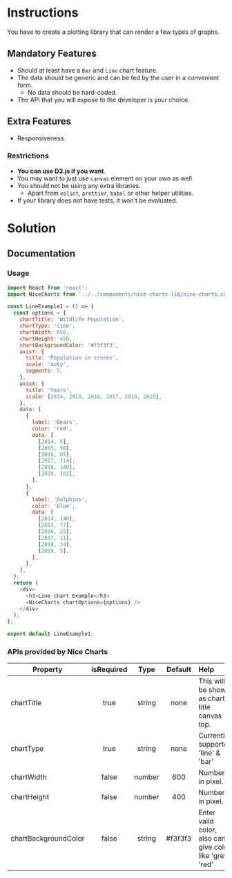 # Instructions

You have to create a plotting library that can render a few types of graphs.

## Mandatory Features

- Should at least have a `Bar` and `Line` chart feature.
- The data should be generic and can be fed by the user in a convenient form.
  - No data should be hard-coded.
- The API that you will expose to the developer is your choice.

## Extra Features

- Responsiveness

### Restrictions

- **You can use D3.js if you want**.
- You may want to just use `canvas` element on your own as well.
- You should not be using any extra libraries.
  - Apart from `eslint`, `prettier`, `babel` or other helper utilities.
- If your library does not have tests, it won't be evaluated.

# Solution

## Documentation

### Usage

```javascript
import React from 'react';
import NiceCharts from '../../components/nice-charts-lib/nice-charts.component';

const LineExample1 = () => {
  const options = {
    chartTitle: 'Wildlife Population',
    chartType: 'line',
    chartWidth: 650,
    chartHeight: 450,
    chartBackgroundColor: '#f3f3f3',
    axisY: {
      title: 'Population in crores',
      scale: 'auto',
      segments: 5,
    },
    axisX: {
      title: 'Years',
      scale: [2014, 2015, 2016, 2017, 2018, 2019],
    },
    data: [
      {
        label: 'Bears',
        color: 'red',
        data: [
          [2014, 5],
          [2015, 50],
          [2016, 85],
          [2017, 114],
          [2018, 140],
          [2019, 182],
        ],
      },
      {
        label: 'Dolphins',
        color: 'blue',
        data: [
          [2014, 140],
          [2015, 77],
          [2016, 25],
          [2017, 11],
          [2018, 34],
          [2019, 5],
        ],
      },
    ],
  };
  return (
    <div>
      <h3>Line chart Example</h3>
      <NiceCharts chartOptions={options} />
    </div>
  );
};

export default LineExample1;
```

### APIs provided by Nice Charts

| Property             | isRequired |  Type  | Default | Help                                                      |
| -------------------- | :--------: | :----: | :-----: | :-------------------------------------------------------- |
| chartTitle           |    true    | string |  none   | This will be shown as chart title canvas top.             |
| chartType            |    true    | string |  none   | Currently supported 'line' & 'bar'                        |
| chartWidth           |   false    | number |   600   | Number is in pixel.                                       |
| chartHeight          |   false    | number |   400   | Number is in pixel.                                       |
| chartBackgroundColor |   false    | string | #f3f3f3 | Enter vaild color, also can give color like 'grey', 'red' |
